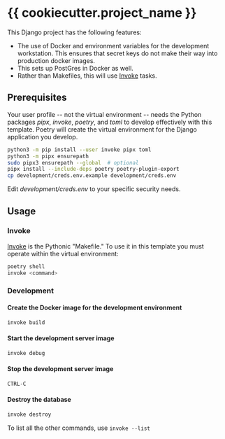 # {{ cookiecutter.project_name }}

<!-- markdownlint-disable MD031 -->
<!-- markdownlint-disable MD032 -->

This Django project has the following features:

- The use of Docker and environment variables for the development workstation.
  This ensures that secret keys do not make their way into production docker
  images.
- This sets up PostGres in Docker as well.
- Rather than Makefiles, this will use [Invoke](https://www.pyinvoke.org/)
  tasks.

## Prerequisites

Your user profile -- not the virtual environment -- needs the Python packages
_pipx_, _invoke_, _poetry_, and _toml_ to develop effectively with this
template. Poetry will create the virtual environment for the Django application
you develop.

```sh
python3 -m pip install --user invoke pipx toml
python3 -m pipx ensurepath
sudo pipx3 ensurepath --global  # optional
pipx install --include-deps poetry poetry-plugin-export
cp development/creds.env.example development/creds.env
```

Edit _development/creds.env_ to your specific security needs.

## Usage

### Invoke

[Invoke](https://www.pyinvoke.org/) is the Pythonic "Makefile." To use it in
this template you must operate within the virtual environment:

```sh
poetry shell
invoke <command>
```

### Development

#### Create the Docker image for the development environment

```sh
invoke build
```

#### Start the development server image

```sh
invoke debug
```

#### Stop the development server image

```sh
CTRL-C
```

#### Destroy the database

```sh
invoke destroy
```

To list all the other commands, use `invoke --list`
